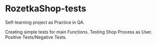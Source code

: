 # RozetkaShop-tests
Self-learning project as Practice in QA.

Creating simple tests for main Functions.
Testing Shop Process as User.
Positive Tests/Negative Tests.
